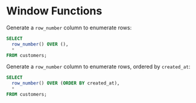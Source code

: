 # Window Functions

Generate a `row_number` column to enumerate rows:

```sql
SELECT
  row_number() OVER (),
  *
FROM customers;
```

Generate a `row_number` column to enumerate rows, ordered by `created_at`:

```sql
SELECT
  row_number() OVER (ORDER BY created_at),
  *
FROM customers;
```
